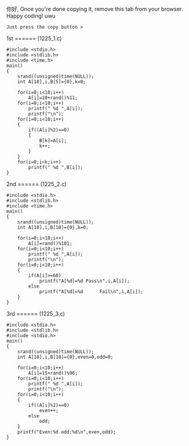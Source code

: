 你好, Once you're done copying it, remove this tab from your browser. Happy coding! uwu

```
Just press the copy button >
```

1st ====== (1225_1.c)


```
#include <stdio.h>
#include <stdlib.h>
#include <time.h> 
main()
{
	srand((unsigned)time(NULL));
	int A[10],i,B[5]={0},k=0;
	
	for(i=0;i<10;i++)
		A[i]=10+rand()%11;
	for(i=0;i<10;i++)
		printf(" %d ",A[i]);
		printf("\n");
	for(i=0;i<10;i++)
	{
		if((A[i]%2)==0)
		{
			B[k]=A[i];
			k++;
		}
	}
	for(i=0;i<k;i++)
		printf(" %d ",B[i]);
}
```

2nd ====== (1225_2.c)

```
#include <stdio.h>
#include <stdlib.h>
#include <time.h> 
main()
{
	srand((unsigned)time(NULL));
	int A[10],i,B[10]={0},k=0;
	
	for(i=0;i<10;i++)
		A[i]=rand()%101; 
	for(i=0;i<10;i++)
		printf(" %d ",A[i]);
		printf("\n");
	for(i=0;i<10;i++)
	{
		if(A[i]>=60)
			printf("A[%d]=%d Pass\n",i,A[i]);
		else
			printf("A[%d]=%d      Fail\n",i,A[i]);
	}
}
```

3rd ====== (1225_3.c)

```
#include <stdio.h>
#include <stdlib.h>
#include <stdio.h> 
main()
{
	srand((unsigned)time(NULL));
	int A[10],i,B[10]={0},even=0,odd=0;
	
	for(i=0;i<10;i++)
		A[i]=15+rand()%96;
	for(i=0;i<10;i++)
		printf(" %d ",A[i]);
		printf("\n");
	for(i=0;i<10;i++)
	{
		if((A[i]%2)==0)
			even++;
		else
			odd;
	}
	printf("Even:%d odd:%d\n",even,odd);
}
```
